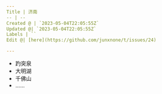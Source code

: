 ```yaml
---
Title | 济南
-- | --
Created @ | `2023-05-04T22:05:55Z`
Updated @| `2023-05-04T22:05:55Z`
Labels | ``
Edit @| [here](https://github.com/junxnone/t/issues/24)

---
```

- 趵突泉
- 大明湖
- 千佛山
- ......

